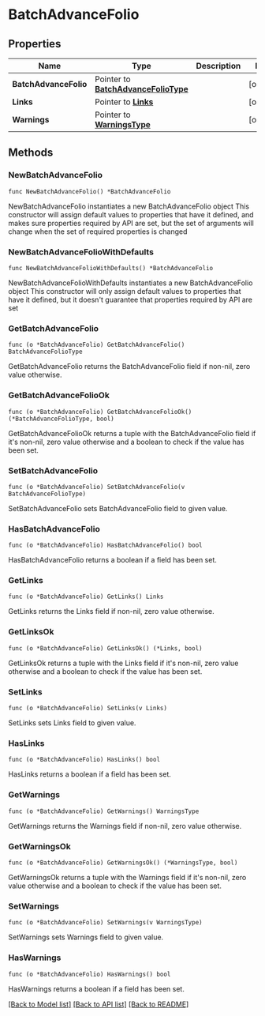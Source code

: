 # BatchAdvanceFolio

## Properties

Name | Type | Description | Notes
------------ | ------------- | ------------- | -------------
**BatchAdvanceFolio** | Pointer to [**BatchAdvanceFolioType**](BatchAdvanceFolioType.md) |  | [optional] 
**Links** | Pointer to [**Links**](Links.md) |  | [optional] 
**Warnings** | Pointer to [**WarningsType**](WarningsType.md) |  | [optional] 

## Methods

### NewBatchAdvanceFolio

`func NewBatchAdvanceFolio() *BatchAdvanceFolio`

NewBatchAdvanceFolio instantiates a new BatchAdvanceFolio object
This constructor will assign default values to properties that have it defined,
and makes sure properties required by API are set, but the set of arguments
will change when the set of required properties is changed

### NewBatchAdvanceFolioWithDefaults

`func NewBatchAdvanceFolioWithDefaults() *BatchAdvanceFolio`

NewBatchAdvanceFolioWithDefaults instantiates a new BatchAdvanceFolio object
This constructor will only assign default values to properties that have it defined,
but it doesn't guarantee that properties required by API are set

### GetBatchAdvanceFolio

`func (o *BatchAdvanceFolio) GetBatchAdvanceFolio() BatchAdvanceFolioType`

GetBatchAdvanceFolio returns the BatchAdvanceFolio field if non-nil, zero value otherwise.

### GetBatchAdvanceFolioOk

`func (o *BatchAdvanceFolio) GetBatchAdvanceFolioOk() (*BatchAdvanceFolioType, bool)`

GetBatchAdvanceFolioOk returns a tuple with the BatchAdvanceFolio field if it's non-nil, zero value otherwise
and a boolean to check if the value has been set.

### SetBatchAdvanceFolio

`func (o *BatchAdvanceFolio) SetBatchAdvanceFolio(v BatchAdvanceFolioType)`

SetBatchAdvanceFolio sets BatchAdvanceFolio field to given value.

### HasBatchAdvanceFolio

`func (o *BatchAdvanceFolio) HasBatchAdvanceFolio() bool`

HasBatchAdvanceFolio returns a boolean if a field has been set.

### GetLinks

`func (o *BatchAdvanceFolio) GetLinks() Links`

GetLinks returns the Links field if non-nil, zero value otherwise.

### GetLinksOk

`func (o *BatchAdvanceFolio) GetLinksOk() (*Links, bool)`

GetLinksOk returns a tuple with the Links field if it's non-nil, zero value otherwise
and a boolean to check if the value has been set.

### SetLinks

`func (o *BatchAdvanceFolio) SetLinks(v Links)`

SetLinks sets Links field to given value.

### HasLinks

`func (o *BatchAdvanceFolio) HasLinks() bool`

HasLinks returns a boolean if a field has been set.

### GetWarnings

`func (o *BatchAdvanceFolio) GetWarnings() WarningsType`

GetWarnings returns the Warnings field if non-nil, zero value otherwise.

### GetWarningsOk

`func (o *BatchAdvanceFolio) GetWarningsOk() (*WarningsType, bool)`

GetWarningsOk returns a tuple with the Warnings field if it's non-nil, zero value otherwise
and a boolean to check if the value has been set.

### SetWarnings

`func (o *BatchAdvanceFolio) SetWarnings(v WarningsType)`

SetWarnings sets Warnings field to given value.

### HasWarnings

`func (o *BatchAdvanceFolio) HasWarnings() bool`

HasWarnings returns a boolean if a field has been set.


[[Back to Model list]](../README.md#documentation-for-models) [[Back to API list]](../README.md#documentation-for-api-endpoints) [[Back to README]](../README.md)


